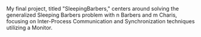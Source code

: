 My final project, titled "SleepingBarbers," centers around solving the generalized Sleeping Barbers problem with n Barbers and m Charis, focusing on Inter-Process Communication and Synchronization techniques utilizing a Monitor.
